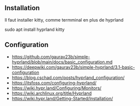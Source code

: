 


## Installation

Il faut installer kitty, comme termminal en plus de hyprland

sudo apt install hyprland kitty

## Configuration





- https://github.com/gaurav23b/simple-hyprland/blob/main/docs/basic_configuration.md
- https://deepwiki.com/gaurav23b/simple-hyprland/3.1-basic-configuration
- https://blog.cschad.com/posts/hyprland_configuration/
- https://itsfoss.com/configuring-hyprland/
- https://wiki.hypr.land/Configuring/Monitors/
- https://wiki.archlinux.org/title/Hyprland
- https://wiki.hypr.land/Getting-Started/Installation/

